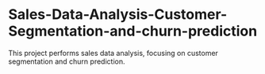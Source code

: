 # Sales-Data-Analysis-Customer-Segmentation-and-churn-prediction
This project performs sales data analysis, focusing on customer segmentation and churn prediction. 

